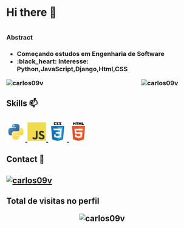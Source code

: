<h1>Hi there 👋<h1/>

<!--
**carlos09v/carlos09v** is a ✨ _special_ ✨ repository because its `README.md` (this file) appears on your GitHub profile.--!>

<h3>Abstract<h3/>
<ul type='square'>
<li>Começando estudos em Engenharia de Software</li>
<li>:black_heart: Interesse: Python,JavaScript,Django,Html,CSS</li>
  </ul>

<p>&nbsp;<img align="left" src="https://github-readme-stats.vercel.app/api?username=carlos09v&show_icons=true&locale=pt-br&theme=outrun" alt="carlos09v" width= "355"/>
<img align="left" src="https://github-readme-stats.vercel.app/api/top-langs?username=carlos09v&show_icons=true&locale=pt-br&layout=compact&theme=outrun" alt="carlos09v" /></p>

<h2>Skills 📫<h2/>
<p>
<a href="https://www.python.org" target="_blank"> <img src="https://raw.githubusercontent.com/devicons/devicon/master/icons/python/python-original.svg" alt="python" width="50" height="50"/> </a>
<a href="https://developer.mozilla.org/en-US/docs/Web/JavaScript" target="_blank"> <img src="https://raw.githubusercontent.com/devicons/devicon/master/icons/javascript/javascript-original.svg" alt="javascript" width="50" height="50"/> </a>
<a href="https://www.w3schools.com/css/" target="_blank"> <img src="https://raw.githubusercontent.com/devicons/devicon/master/icons/css3/css3-original-wordmark.svg" alt="css3" width="50" height="50"/> </a>
<a href="https://www.w3.org/html/" target="_blank"> <img src="https://raw.githubusercontent.com/devicons/devicon/master/icons/html5/html5-original-wordmark.svg" alt="html5" width="50" height="50"/> </a>
<p/>

<h2>Contact 🤔<h2/>
<p align="left">
<a href="https://linkedin.com/in/carlos09v" target="blank"><img align="center" src="https://cdn.jsdelivr.net/npm/simple-icons@3.0.1/icons/linkedin.svg" alt="carlos09v" height="40" width="70" /></a>
</p>
 
<h2>Total de visitas no perfil
 <p align="center"> <img src="https://komarev.com/ghpvc/?username=carlos09v&label=Profile%20views&color=0e75b6&style=flat" alt="carlos09v" width="150"/> </p>

